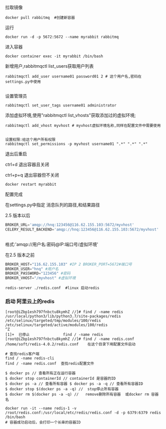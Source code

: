 



拉取镜像

```
docker pull rabbitmq  #创建新容器
```

运行

```
docker run -d -p 5672:5672 --name myrabbit rabbitmq

```

进入容器

```vim
docker container exec -it myrabbit /bin/bash
```

新增用户,rabbitmqctl list_users获取用户列表

```
rabbitmqctl add_user username01 password01 2 # 这个用户名,密码在settings.py中使用
 
```

设置管理员

```
rabbitmqctl set_user_tags username01 administrator
```

添加虚拟环境,使用"rabbitmqctl list_vhosts"获取添加过的虚拟环境;

```
rabbitmqctl add_vhost myvhost # myvhost虚拟环境名称,同样在配置文件中需要使用
 
```

```vim
设置权限:给这个用户所有权限
rabbitmqctl set_permissions -p myvhost username01 ".*" ".*" ".*"
```

退出后重启

ctrl+d 退出容器且关闭

ctrl+p+q 退出容器但不关闭

```vim
docker restart myrabbit
```

配置完成

在settings.py中指定 消息队列的路径,和结果路径

2.5 版本以后

```python
BROKER_URL='amqp://hnq:123456@116.62.155.103:5672/myvhost'
CELERY_RESULT_BACKEND='amqp://hnq:123456@116.62.155.103:5672/myvhost'
 
```

格式:'amqp://用户名:密码@IP:端口号/虚拟环境'

在2.5 版本之前

```python
BROKER_HOST="116.62.155.103" #IP 2 BROKER_PORT=5672#端口号
BROKER_USER="hnq" #用户名
BROKER_PASSWORD="123456" #密码
BROKER_VHOST="/myvhost" #虚拟环境
```

```
redis-server ./redis.conf  #linux 启动redis
```



### 启动 阿里云上的redis

```vim
[root@iZbp1esh797fnbctu8kymhZ //]# find / -name redis
/usr/local/python3/lib/python3.7/site-packages/redis
/etc/selinux/targeted/tmp/modules/100/redis
/etc/selinux/targeted/active/modules/100/redis
^Z
[1]+  已停止               find / -name redis
[root@iZbp1esh797fnbctu8kymhZ //]# find / -name redis.conf
/home/soft/redis-4.0.2/redis.conf    在这个目录下用配置文件启动

# 查找redis客户端
find / -name redis-cli
find / -name redis.conf  查找redis配置文件
```

```
$ docker ps // 查看所有正在运行容器 
$ docker stop containerId // containerId 是容器的ID 
$ docker ps -a // 查看所有容器 $ docker ps -a -q // 查看所有容器ID 
$ docker stop $(docker ps -a -q) //  stop停止所有容器 
$ docker rm $(docker ps -a -q) //   remove删除所有容器  或docker rm 容器名
```

```
docker run -it --name redis-1 -v /root/redis.conf:/usr/local/etc/redis/redis.conf -d -p 6379:6379 redis /bin/bash
# 容器成功启动后，会打印一个长串的容器ID
```

